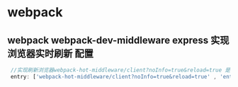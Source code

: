 # webpack

## webpack webpack-dev-middleware express 实现浏览器实时刷新 配置

```js
 //实现刷新浏览器webpack-hot-middleware/client?noInfo=true&reload=true 是必填的
 entry: ['webpack-hot-middleware/client?noInfo=true&reload=true' , 'entry.js'],
```
